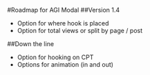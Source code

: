 #Roadmap for AGI Modal
##Version 1.4
* Option for where hook is placed
* Option for total views or split by page / post

##Down the line
* Option for hooking on CPT
* Options for animation (in and out)
